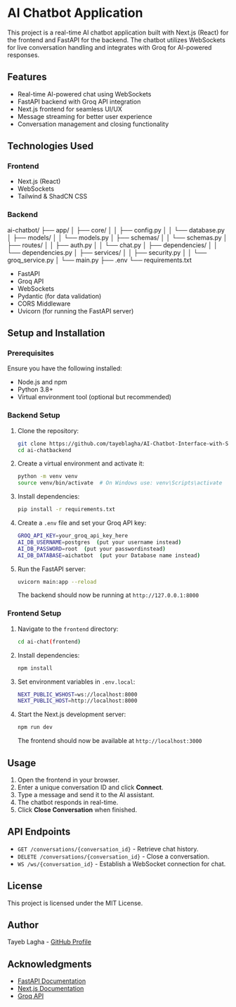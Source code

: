 # AI Chatbot Application

This project is a real-time AI chatbot application built with Next.js (React) for the frontend and FastAPI for the backend. The chatbot utilizes WebSockets for live conversation handling and integrates with Groq for AI-powered responses.

## Features
- Real-time AI-powered chat using WebSockets
- FastAPI backend with Groq API integration
- Next.js frontend for seamless UI/UX
- Message streaming for better user experience
- Conversation management and closing functionality

## Technologies Used
### Frontend
- Next.js (React)
- WebSockets
- Tailwind & ShadCN CSS

### Backend

ai-chatbot/
├── app/
│   ├── core/
│   │   ├── config.py
│   │   └── database.py
│   ├── models/
│   │   └── models.py
│   ├── schemas/
│   │   └── schemas.py
│   ├── routes/
│   │   ├── auth.py
│   │   └── chat.py
│   ├── dependencies/
│   │   └── dependencies.py
│   ├── services/
│   │   ├── security.py
│   │   └── groq_service.py
│   └── main.py
├── .env
└── requirements.txt
- FastAPI
- Groq API
- WebSockets
- Pydantic (for data validation)
- CORS Middleware
- Uvicorn (for running the FastAPI server)

## Setup and Installation

### Prerequisites
Ensure you have the following installed:
- Node.js and npm
- Python 3.8+
- Virtual environment tool (optional but recommended)

### Backend Setup
1. Clone the repository:
   ```sh
   git clone https://github.com/tayeblagha/AI-Chatbot-Interface-with-Streaming-.git
   cd ai-chatbackend
   ```
2. Create a virtual environment and activate it:
   ```sh
   python -m venv venv
   source venv/bin/activate  # On Windows use: venv\Scripts\activate
   ```
3. Install dependencies:
   ```sh
   pip install -r requirements.txt
   ```
4. Create a `.env` file and set your Groq API key:
   ```sh
   GROQ_API_KEY=your_groq_api_key_here
   AI_DB_USERNAME=postgres  (put your username instead)
   AI_DB_PASSWORD=root  (put your passwordinstead)
   AI_DB_DATABASE=aichatbot  (put your Database name instead)

   ```
5. Run the FastAPI server:
   ```sh
   uvicorn main:app --reload
   ```
   The backend should now be running at `http://127.0.0.1:8000`

### Frontend Setup
1. Navigate to the `frontend` directory:
   ```sh
   cd ai-chat(frontend)
   ```
2. Install dependencies:
   ```sh
   npm install
   ```
3. Set environment variables in `.env.local`:
   ```sh
   NEXT_PUBLIC_WSHOST=ws://localhost:8000
   NEXT_PUBLIC_HOST=http://localhost:8000
   ```
4. Start the Next.js development server:
   ```sh
   npm run dev
   ```
   The frontend should now be available at `http://localhost:3000`

## Usage
1. Open the frontend in your browser.
2. Enter a unique conversation ID and click **Connect**.
3. Type a message and send it to the AI assistant.
4. The chatbot responds in real-time.
5. Click **Close Conversation** when finished.

## API Endpoints
- `GET /conversations/{conversation_id}` - Retrieve chat history.
- `DELETE /conversations/{conversation_id}` - Close a conversation.
- `WS /ws/{conversation_id}` - Establish a WebSocket connection for chat.



## License
This project is licensed under the MIT License.

## Author
Tayeb Lagha - [GitHub Profile](https://github.com/tayeblagha)

## Acknowledgments
- [FastAPI Documentation](https://fastapi.tiangolo.com/)
- [Next.js Documentation](https://nextjs.org/docs/)
- [Groq API](https://groq.com/)

